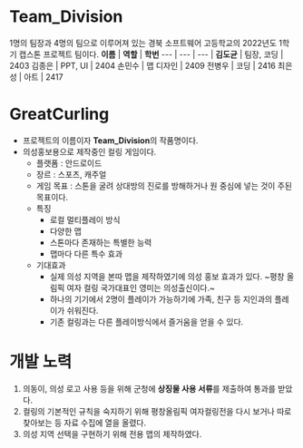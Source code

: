 # Team_Division
1명의 팀장과 4명의 팀으로 이루어져 있는 경북 소프트웨어 고등학교의 2022년도 1학기 캡스톤 프로젝트 팀이다.
**이름** | **역할** | **학번**
--- | --- | --- |
**김도균** | 팀장, 코딩 | 2403
김종은 | PPT, UI | 2404
손민수 | 맵 디자인 | 2409
전병우 | 코딩 | 2416
최은성 | 아트 | 2417

# GreatCurling
* 프로젝트의 이름이자 **Team_Division**의 작품명이다.
* 의성홍보용으로 제작중인 컬링 게임이다.
  * 플랫폼 : 안드로이드
  * 장르 : 스포츠, 캐주얼
  * 게임 목표 : 스톤을 굴려 상대방의 진로를 방해하거나 원 중심에 넣는 것이 주된 목표이다.
  * 특징
    * 로컬 멀티플레이 방식
    * 다양한 맵
    * 스톤마다 존재하는 특별한 능력
    * 맵마다 다른 특수 효과
  * 기대효과
    * 실제 의성 지역을 본따 맵을 제작하였기에 의성 홍보 효과가 있다. ~평창 올림픽 여자 컬링 국가대표인 영미는 의성출신이다.~
    * 하나의 기기에서 2명이 플레이가 가능하기에 가족, 친구 등 지인과의 플레이가 쉬워진다.
    * 기존 컬링과는 다른 플레이방식에서 즐거움을 얻을 수 있다.    
    
# 개발 노력
1. 의동이, 의성 로고 사용 등을 위해 군청에 **상징물 사용 서류**를 제출하여 통과를 받았다.
2. 컬링의 기본적인 규칙을 숙지하기 위해 평창올림픽 여자컬링전을 다시 보거나 따로 찾아보는 등 자료 수집에 열을 올렸다.
3. 의성 지역 선택을 구현하기 위해 전용 맵의 제작하였다.